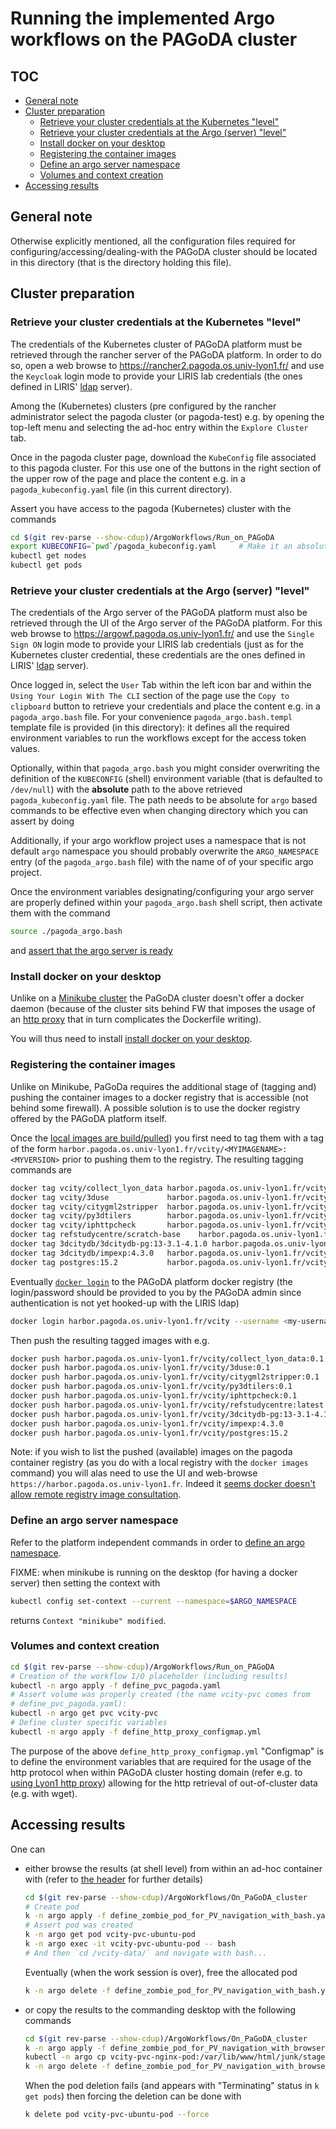 # Running the implemented Argo workflows on the PAGoDA cluster<!-- omit from toc -->

## TOC<!-- omit from toc -->

- [General note](#general-note)
- [Cluster preparation](#cluster-preparation)
  - [Retrieve your cluster credentials at the Kubernetes "level"](#retrieve-your-cluster-credentials-at-the-kubernetes-level)
  - [Retrieve your cluster credentials at the Argo (server) "level"](#retrieve-your-cluster-credentials-at-the-argo-server-level)
  - [Install docker on your desktop](#install-docker-on-your-desktop)
  - [Registering the container images](#registering-the-container-images)
  - [Define an argo server namespace](#define-an-argo-server-namespace)
  - [Volumes and context creation](#volumes-and-context-creation)
- [Accessing results](#accessing-results)

## General note

Otherwise explicitly mentioned, all the configuration files required for
configuring/accessing/dealing-with the PAGoDA cluster should be located in this
directory (that is the directory holding this file).

## Cluster preparation

### Retrieve your cluster credentials at the Kubernetes "level"

The credentials of the Kubernetes cluster of PAGoDA platform must be retrieved
through the rancher server of the PAGoDA platform.
In order to do so, open a web browse to
<https://rancher2.pagoda.os.univ-lyon1.fr/>
and use the `Keycloak` login mode to provide your LIRIS lab credentials (the
ones defined in LIRIS'
[ldap](https://en.wikipedia.org/wiki/Lightweight_Directory_Access_Protocol)
server).

Among the (Kubernetes) clusters (pre configured by the rancher administrator
select the pagoda cluster (or pagoda-test) e.g. by opening the top-left
menu and selecting the ad-hoc entry within the `Explore Cluster` tab.

Once in the pagoda cluster page, download the `KubeConfig` file associated
to this pagoda cluster. For this use one of the buttons in the right section
of the upper row of the page and place the content e.g. in a
`pagoda_kubeconfig.yaml` file (in this current directory).

Assert you have access to the pagoda (Kubernetes) cluster with the commands

```bash
cd $(git rev-parse --show-cdup)/ArgoWorkflows/Run_on_PAGoDA
export KUBECONFIG=`pwd`/pagoda_kubeconfig.yaml     # Make it an absolute path
kubectl get nodes
kubectl get pods
```

### Retrieve your cluster credentials at the Argo (server) "level"

The credentials of the Argo server of the PAGoDA platform must also be retrieved
through the UI of the Argo server of the PAGoDA platform.
For this web browse to <https://argowf.pagoda.os.univ-lyon1.fr/> and use
the `Single Sign ON` login mode to provide your LIRIS lab credentials (just as
for the Kubernetes cluster credential, these credentials are the ones defined
in LIRIS'
[ldap](https://en.wikipedia.org/wiki/Lightweight_Directory_Access_Protocol)
server).

Once logged in, select the `User` Tab within the left icon bar and within the
`Using Your Login With The CLI` section of the page use the `Copy to clipboard`
button to retrieve your credentials and place the content e.g. in a
`pagoda_argo.bash` file.
For your convenience `pagoda_argo.bash.templ` template file is provided (in this
directory): it defines all the required environment variables to run the
workflows except for the access token values.

Optionally, within that `pagoda_argo.bash` you might consider overwriting the
definition of the `KUBECONFIG` (shell) environment variable (that is defaulted
to `/dev/null`) with the **absolute** path to the above retrieved
`pagoda_kubeconfig.yaml` file. The path needs to be absolute for `argo` based
commands to be effective even when changing directory which you can assert by
doing

Additionally, if your argo workflow project uses a namespace that is not default
`argo` namespace you should probably overwrite the `ARGO_NAMESPACE` entry
(of the `pagoda_argo.bash` file) with the name of of your specific argo project.

Once the environment variables designating/configuring your argo server are
properly defined within your `pagoda_argo.bash` shell script, then activate them
with the command

```bash
source ./pagoda_argo.bash
```

and [assert that the argo server is ready](../With_CLI_Generic/Readme.md#asserting-argo-server-is-ready)

### Install docker on your desktop

Unlike on a [Minikube cluster](../On_Minikube_cluster/Readme.md#expose-built-in-docker-command)
the PaGoDA cluster doesn't offer a docker daemon (because of the cluster sits
behind FW that imposes the usage of an
[http proxy](https://en.wikipedia.org/wiki/Proxy_server) that in turn
complicates the Dockerfile writing).

You will thus need to install [install docker on your desktop](../With_CLI_Generic/Readme.md#installing-docker-on-your-desktop).

### Registering the container images

Unlike on Minikube, PaGoDa requires the additional stage of (tagging and)
pushing the container images to a docker registry that is accessible (not
behind some firewall). A possible solution is to use the docker registry
offered by the PAGoDA platform itself.

Once the [local images are build/pulled](../With_CLI_Generic/Readme.md#buildpull-the-required-containers))
you first need to tag them with a tag of the form
`harbor.pagoda.os.univ-lyon1.fr/vcity/<MYIMAGENAME>:<MYVERSION>` prior to
pushing them to the registry. The resulting tagging commands are

```bash
docker tag vcity/collect_lyon_data harbor.pagoda.os.univ-lyon1.fr/vcity/collect_lyon_data:0.1
docker tag vcity/3duse             harbor.pagoda.os.univ-lyon1.fr/vcity/3duse:0.1
docker tag vcity/citygml2stripper  harbor.pagoda.os.univ-lyon1.fr/vcity/citygml2stripper:0.1
docker tag vcity/py3dtilers        harbor.pagoda.os.univ-lyon1.fr/vcity/py3dtilers:0.1
docker tag vcity/iphttpcheck       harbor.pagoda.os.univ-lyon1.fr/vcity/iphttpcheck:0.1
docker tag refstudycentre/scratch-base    harbor.pagoda.os.univ-lyon1.fr/vcity/refstudycentre:latest
docker tag 3dcitydb/3dcitydb-pg:13-3.1-4.1.0 harbor.pagoda.os.univ-lyon1.fr/vcity/3dcitydb-pg:13-3.1-4.1.0
docker tag 3dcitydb/impexp:4.3.0   harbor.pagoda.os.univ-lyon1.fr/vcity/impexp:4.3.0
docker tag postgres:15.2           harbor.pagoda.os.univ-lyon1.fr/vcity/postgres:15.2
```

Eventually
[`docker login`](https://docs.docker.com/engine/reference/commandline/login/)
to the PAGoDA platform docker registry (the login/password should be provided
to you by the PAGoDA admin since authentication is not yet hooked-up with the
LIRIS ldap)

```bash
docker login harbor.pagoda.os.univ-lyon1.fr/vcity --username <my-username>
```

Then push the resulting tagged images with e.g.

```bash
docker push harbor.pagoda.os.univ-lyon1.fr/vcity/collect_lyon_data:0.1
docker push harbor.pagoda.os.univ-lyon1.fr/vcity/3duse:0.1
docker push harbor.pagoda.os.univ-lyon1.fr/vcity/citygml2stripper:0.1
docker push harbor.pagoda.os.univ-lyon1.fr/vcity/py3dtilers:0.1
docker push harbor.pagoda.os.univ-lyon1.fr/vcity/iphttpcheck:0.1
docker push harbor.pagoda.os.univ-lyon1.fr/vcity/refstudycentre:latest
docker push harbor.pagoda.os.univ-lyon1.fr/vcity/3dcitydb-pg:13-3.1-4.1.0
docker push harbor.pagoda.os.univ-lyon1.fr/vcity/impexp:4.3.0
docker push harbor.pagoda.os.univ-lyon1.fr/vcity/postgres:15.2
```

Note: if you wish to list the pushed (available) images on the pagoda container
registry (as you do with a local registry with the `docker images` command) you
will alas need to use the UI and web-browse
`https://harbor.pagoda.os.univ-lyon1.fr`. Indeed it
[seems docker doesn't allow remote registry image consultation](https://stackoverflow.com/questions/28320134/how-can-i-list-all-tags-for-a-docker-image-on-a-remote-registry).

### Define an argo server namespace

Refer to the platform independent commands in order to
[define an argo namespace](../With_CLI_Generic/Readme.md#defining-an-argo-server-namespace).

FIXME: when minikube is running on the desktop (for having a docker server) then
setting the context with

```bash
kubectl config set-context --current --namespace=$ARGO_NAMESPACE
```

returns
`Context "minikube" modified`.

### Volumes and context creation

```bash
cd $(git rev-parse --show-cdup)/ArgoWorkflows/Run_on_PAGoDA
# Creation of the workflow I/O placeholder (including results)
kubectl -n argo apply -f define_pvc_pagoda.yaml
# Assert volume was properly created (the name vcity-pvc comes from
# define_pvc_pagoda.yaml):
kubectl -n argo get pvc vcity-pvc
# Define cluster specific variables
kubectl -n argo apply -f define_http_proxy_configmap.yml
```

The purpose of the above `define_http_proxy_configmap.yml` "Configmap" is to
define the environment variables that are required for the usage of the http
protocol when within PAGoDA cluster hosting domain (refer e.g. to
[using Lyon1 http proxy](https://perso.liris.cnrs.fr/emmanuel.coquery/mydocs/docs/ucbl/proxy/))
allowing for the http retrieval of out-of-cluster data (e.g. with wget).

## Accessing results

One can

- either browse the results (at shell level) from within an ad-hoc container
  with (refer to [the header](define_zombie_pod_for_PV_navigation_with_bash.yaml)
  for further details)

  ```bash
  cd $(git rev-parse --show-cdup)/ArgoWorkflows/On_PaGoDA_cluster
  # Create pod
  k -n argo apply -f define_zombie_pod_for_PV_navigation_with_bash.yaml
  # Assert pod was created
  k -n argo get pod vcity-pvc-ubuntu-pod
  k -n argo exec -it vcity-pvc-ubuntu-pod -- bash
  # And then `cd /vcity-data/` and navigate with bash...
  ```

  Eventually (when the work session is over), free the allocated pod

  ```bash
  k -n argo delete -f define_zombie_pod_for_PV_navigation_with_bash.yaml
  ```

- or copy the results to the commanding desktop with the following commands

  ```bash
  cd $(git rev-parse --show-cdup)/ArgoWorkflows/On_PaGoDA_cluster
  k -n argo apply -f define_zombie_pod_for_PV_navigation_with_browser.yaml
  kubectl -n argo cp vcity-pvc-nginx-pod:/var/lib/www/html/junk/stage_1/2012/LYON_8EME_2012 junk
  k -n argo delete -f define_zombie_pod_for_PV_navigation_with_browser.yaml
  ```

  When the pod deletion fails (and appears with "Terminating" status in
  `k get pods`) then forcing the deletion can be done with

  ```bash
  k delete pod vcity-pvc-ubuntu-pod --force
  ```
